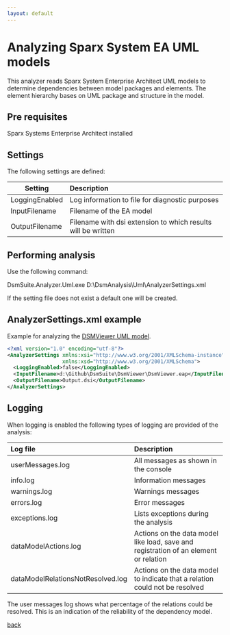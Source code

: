 ```yaml
---
layout: default
---
```

  
# Analyzing Sparx System EA UML models

This analyzer reads Sparx System Enterprise Architect UML models to determine dependencies between model packages and elements.
The element hierarchy bases on UML package and structure in the model.

## Pre requisites
Sparx Systems Enterprise Architect installed

## Settings

The following settings are defined:

| Setting           | Description                                                   | 
| ------------------|:--------------------------------------------------------------|
| LoggingEnabled    | Log information to file for diagnostic purposes               |
| InputFilename     | Filename of the EA model                                      |
| OutputFilename    | Filename with dsi extension to which results will be written  |

## Performing analysis

Use the following command:

DsmSuite.Analyzer.Uml.exe D:\DsmAnalysis\Uml\AnalyzerSettings.xml

If the setting file does not exist a default one will be created.

## AnalyzerSettings.xml example 

Example for analyzing the [DSMViewer UML model](https://github.com/dsmsuite/dsmsuite.github.io\uml_model\DsmViewer.eap).

```xml
<?xml version="1.0" encoding="utf-8"?>
<AnalyzerSettings xmlns:xsi="http://www.w3.org/2001/XMLSchema-instance" 
                  xmlns:xsd="http://www.w3.org/2001/XMLSchema">
  <LoggingEnabled>false</LoggingEnabled>
  <InputFilename>d:\Github\DsmSuite\DsmViewer\DsmViewer.eap</InputFilename>
  <OutputFilename>Output.dsi</OutputFilename>
</AnalyzerSettings>
```
## Logging

When logging is enabled the following types of logging are provided of the analysis:

| Log file                        | Description                                                                          | 
|:--------------------------------|:-------------------------------------------------------------------------------------|
| userMessages.log                | All messages as shown in the console                                                 |
| info.log                        | Information messages                                                                 |
| warnings.log                    | Warnings messages                                                                    |
| errors.log                      | Error messages                                                                       |
| exceptions.log                  | Lists exceptions during the analysis                                                 |
| dataModelActions.log            | Actions on the data model like load, save and registration of an element or relation |
| dataModelRelationsNotResolved.log | Actions on the data model to indicate that a relation could not be resolved          |                              |

The user messages log shows what percentage of the relations could be resolved. This is an indication of the
reliability of the dependency model.

[back](user_guide)
